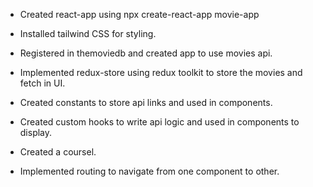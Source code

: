 * Created react-app using npx create-react-app movie-app

* Installed tailwind CSS for styling.

* Registered in themoviedb and created app to use movies api.

* Implemented redux-store using redux toolkit to store the movies and fetch in UI.

* Created constants to store api links and used in components.

* Created custom hooks to write api logic and used in components to display.

* Created a coursel.

* Implemented routing to navigate from one component to other.
